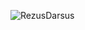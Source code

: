 <p><img align="left" src="https://github-readme-stats.vercel.app/api/top-langs?username=RezusDarsus&show_icons=true&locale=en&theme=radical&layout=compact" alt="RezusDarsus" /> </p>

<!--
**RezusDarsus/RezusDarsus** is a ✨ _special_ ✨ repository because its `README.md` (this file) appears on your GitHub profile.

Here are some ideas to get you started:

- 🔭 I’m currently working on ...
- 🌱 I’m currently learning ...
- 👯 I’m looking to collaborate on ...
- 🤔 I’m looking for help with ...
- 💬 Ask me about ...
- 📫 How to reach me: ...
- 😄 Pronouns: ...
- ⚡ Fun fact: ...
-->
